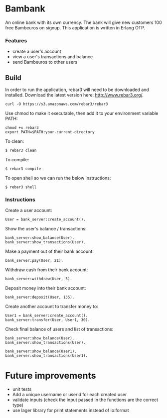 Bambank
=====

An online bank with its own currency. The bank will give new customers 100 free Bambeuros on signup.
This application is written in Erlang OTP.


### Features
* create a user's account
* view a user's transactions and balance
* send Bambeuros to other users

Build
-----
In order to run the application, rebar3 will need to be downloaded and installed.
Download the latest version here: http://www.rebar3.org/.

    curl -O https://s3.amazonaws.com/rebar3/rebar3

Use chmod to make it executable, then add it to your environment variable PATH:
    
    chmod +x rebar3
    export PATH=$PATH:your-current-directory

To clean:

    $ rebar3 clean

To compile:

    $ rebar3 compile

To open shell so we can run the below instructions:

    $ rebar3 shell

### Instructions

Create a user account:

    User = bank_server:create_account().

Show the user's balance / transactions:

    bank_server:show_balance(User).
    bank_server:show_transactions(User).

Make a payment out of their bank account:

    bank_server:pay(User, 21).

Withdraw cash from their bank account:

    bank_server:withdraw(User, 5).

Deposit money into their bank account:

    bank_server:deposit(User, 135).

Create another account to transfer money to:

    User1 = bank_server:create_account().
    bank_server:transfer(User, User1, 30). 

Check final balance of users and list of transactions:
    
    bank_server:show_balance(User).
    bank_server:show_transactions(User).
    
    bank_server:show_balance(User1).
    bank_server:show_transactions(User1).

# Future improvements
* unit tests
* Add a unique username or userid for each created user
* validate inputs (check the input passed in the functions are the correct type)
* use lager library for print statements instead of io:format